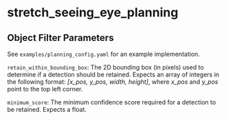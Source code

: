 # stretch_seeing_eye_planning

## Object Filter Parameters
See `examples/planning_config.yaml` for an example implementation.

`retain_within_bounding_box`: The 2D bounding box (in pixels) used to determine if a detection
should be retained. Expects an array of integers in the following format:
*[x_pos, y_pos, width, height]*, where *x_pos* and *y_pos* point to the top left corner.

`minimum_score`: The minimum confidence score required for a detection to be retained. Expects a
float.
